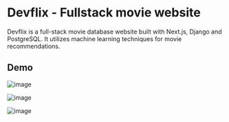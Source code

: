 # Devflix - Fullstack movie website

Devflix is a full-stack movie database website built with Next.js, Django and PostgreSQL. It utilizes machine learning techniques for movie recommendations.

## Demo

![image](https://github.com/user-attachments/assets/9b4c3f89-0dbb-4a15-882c-5616a8348830)

![image](https://github.com/user-attachments/assets/f8b02985-cbed-4639-b671-c284244bbc92)

![image](https://github.com/user-attachments/assets/8b19e1c3-efcb-4238-b39b-180c27c71dbf)

